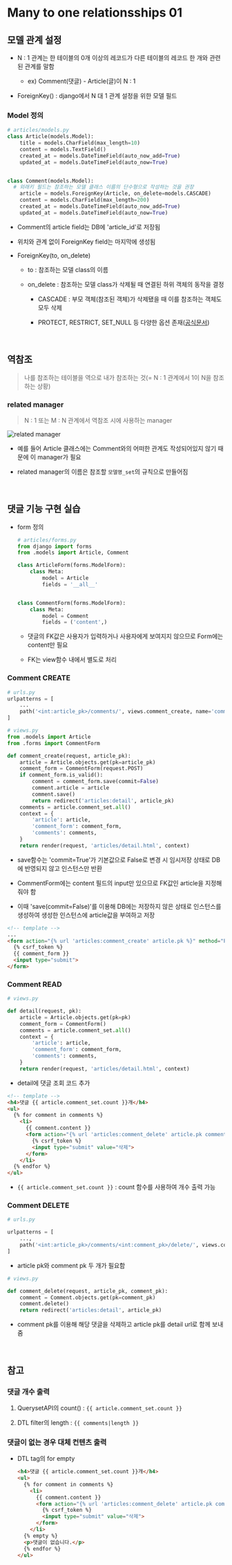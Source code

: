 # Many to one relationsships 01

## 모델 관계 설정

- N : 1 관계는 한 테이블의 0개 이상의 레코드가 다른 테이블의 레코드 한 개와 관련된 관계를 말함

  - ex) Comment(댓글) - Article(글)이 N : 1 

- ForeignKey() : django에서 N 대 1 관계 설정을 위한 모델 필드

### Model 정의
```python
# articles/models.py
class Article(models.Model):
    title = models.CharField(max_length=10)
    content = models.TextField()
    created_at = models.DateTimeField(auto_now_add=True)
    updated_at = models.DateTimeField(auto_now=True)


class Comment(models.Model):
  # 외래키 필드는 참조하는 모델 클래스 이름의 단수형으로 작성하는 것을 권장
    article = models.ForeignKey(Article, on_delete=models.CASCADE)
    content = models.CharField(max_length=200)
    created_at = models.DateTimeField(auto_now_add=True)
    updated_at = models.DateTimeField(auto_now=True)
```
- Comment의 article field는 DB에 'article_id'로 저장됨

- 위치와 관계 없이 ForeignKey field는 마지막에 생성됨

- ForeignKey(to, on_delete)
  - to : 참조하는 모델 class의 이름

  - on_delete : 참조하는 모델 class가 삭제될 때 연결된 하위 객체의 동작을 결정
    - CASCADE : 부모 객체(참조된 객체)가 삭제됐을 때 이를 참조하는 객체도 모두 삭제

    - PROTECT, RESTRICT, SET_NULL 등 다양한 옵션 존재([공식문서](https://docs.djangoproject.com/en/3.2/ref/models/fields/#arguments))


<br>

## 역참조

> 나를 참조하는 테이블을 역으로 내가 참조하는 것(= N : 1 관계에서 1이 N을 참조하는 상황)

### related manager  
> N : 1 또는 M : N 관계에서 역참조 시에 사용하는 manager

![related manager](./image/related_manager.PNG)


- 예를 들어 Article 클래스에는 Comment와의 어떠한 관계도 작성되어있지 않기 때문에 이 manager가 필요

- related manager의 이름은 참조할 `모델명_set`의 규칙으로 만들어짐



<br>

## 댓글 기능 구현 실습

- form 정의
  ```python
  # articles/forms.py
  from django import forms
  from .models import Article, Comment

  class ArticleForm(forms.ModelForm):
      class Meta:
          model = Article
          fields = '__all__'


  class CommentForm(forms.ModelForm):
      class Meta:
          model = Comment
          fields = ('content',)
  ```
  - 댓글의 FK값은 사용자가 입력하거나 사용자에게 보여지지 않으므로 Form에는 content만 필요

  - FK는 view함수 내에서 별도로 처리

### Comment CREATE

```python
# urls.py
urlpatterns = [
    ...
    path('<int:article_pk>/comments/', views.comment_create, name='comment_create'),
]
```
```python
# views.py
from .models import Article
from .forms import CommentForm

def comment_create(request, article_pk):
    article = Article.objects.get(pk=article_pk)
    comment_form = CommentForm(request.POST)
    if comment_form.is_valid():
        comment = comment_form.save(commit=False)
        comment.article = article
        comment.save()
        return redirect('articles:detail', article_pk)
    comments = article.comment_set.all()
    context = {
        'article': article,
        'comment_form': comment_form,
        'comments': comments,
    }
    return render(request, 'articles/detail.html', context)
```
- save함수는 'commit=True'가 기본값으로 False로 변경 시 임시저장 상태로 DB에 반영되지 않고 인스턴스만 반환

- CommentForm에는 content 필드의 input만 있으므로 FK값인 article을 지정해줘야 함

- 이때 'save(commit=False)'를 이용해 DB에는 저장하지 않은 상태로 인스턴스를 생성하여 생성한 인스턴스에 article값을 부여하고 저장

```html
<!-- template -->
...
<form action="{% url 'articles:comment_create' article.pk %}" method="POST">
  {% csrf_token %}
  {{ comment_form }}
  <input type="submit">
</form>
```

### Comment READ
```python
# views.py

def detail(request, pk):
    article = Article.objects.get(pk=pk)
    comment_form = CommentForm()
    comments = article.comment_set.all()
    context = {
        'article': article,
        'comment_form': comment_form,
        'comments': comments,
    }
    return render(request, 'articles/detail.html', context)
```
- detail에 댓글 조회 코드 추가

```html
<!-- template -->
<h4>댓글 {{ article.comment_set.count }}개</h4>
<ul>
  {% for comment in comments %}
    <li>
      {{ comment.content }}
      <form action="{% url 'articles:comment_delete' article.pk comment.pk %}" method="POST">
        {% csrf_token %}
        <input type="submit" value="삭제">
      </form>
    </li>
  {% endfor %}
</ul>
```
- `{{ article.comment_set.count }}` : count 함수를 사용하여 개수 출력 가능


### Comment DELETE
```python
# urls.py

urlpatterns = [
    ...,
    path('<int:article_pk>/comments/<int:comment_pk>/delete/', views.comment_delete, name='comment_delete'),
]
```
- article pk와 comment pk 두 개가 필요함

```python
# views.py

def comment_delete(request, article_pk, comment_pk):
    comment = Comment.objects.get(pk=comment_pk)
    comment.delete()
    return redirect('articles:detail', article_pk)
```
- comment pk를 이용해 해당 댓글을 삭제하고 article pk를 detail url로 함께 보내줌

<br>

## 참고

### 댓글 개수 출력
1. QuerysetAPI의 count() : `{{ article.comment_set.count }}`

2. DTL filter의 length : `{{ comments|length }}`


### 댓글이 없는 경우 대체 컨텐츠 출력
- DTL tag의 for empty
  ```html
  <h4>댓글 {{ article.comment_set.count }}개</h4>
  <ul>
    {% for comment in comments %}
      <li>
        {{ comment.content }}
        <form action="{% url 'articles:comment_delete' article.pk comment.pk %}" method="POST">
          {% csrf_token %}
          <input type="submit" value="삭제">
        </form>
      </li>
    {% empty %}
    <p>댓글이 없습니다.</p>
    {% endfor %}
  </ul>
  ```